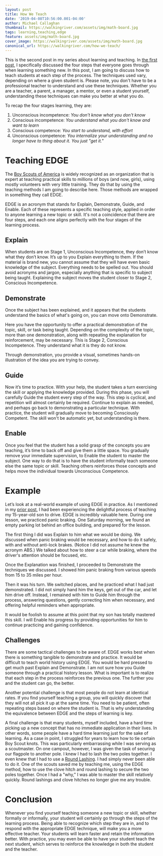 ```yaml
---
layout: post
title: How We Teach
date: '2019-04-08T10:56:00.001-04:00'
author: Michael Callaghan
thumbnail: https://walkingriver.com/assets/img/math-board.jpg
tags: learning,teaching,edge
feature: assets/img/math-board.jpg
cover_image: https://walkingriver.com/assets/img/math-board.jpg
canonical_url: https://walkingriver.com/how-we-teach/
---
```


This is the second post in my series about learning and teaching. In [the first post](https://walkingriver.com/how-we-learn/), I specifically discussed the four steps that everyone goes through when learning something new. In this post, I am going to discuss how to teach students at each step of the process.  The techniques used vary, depending on where a given student is. Please note, you don't have to be a professional teacher to understand and use these techniques. Whether you are a teacher, a parent, a manager, a mentor, or even a student yourself, understanding these techniques can make you better at what you do.
<!--more-->

To recap the four stages learning, they are:

1. Unconscious incompetence: <i>You don't know what you don't know</i>
1. Conscious incompetence: <i>You understand what you don't know and want to learn</i>
1. Conscious competence: <i>You start to understand, with effort</i>
1. Unconscious competence: <i>You internalize your understanding and no longer have to thing about it. You just "get it."</i>

# Teaching EDGE
The [Boy Scouts of America](https://www.scouting.org) is widely recognized as an organization that is expert at teaching practical skills to millions of boys (and now, girls), using mostly volunteers with very little training. They do that by using the teaching methods I am going to describe here. Those methods are wrapped in something they call EDGE.

EDGE is an acronym that stands for Explain, Demonstrate, Guide, and Enable. Each of these represents a specific teaching style, applied in order to anyone learning a new topic or skill. It's not a coincidence that there are four steps, and each one aligns perfectly with the four stages of the learning process.

## Explain
When students are on Stage 1, Unconscious Incompetence, they don’t know what they don’t know. It’s up to you Explain everything to them. If the material is brand new, you cannot assume that they will have even basic knowledge of the subject. Everything needs to be spelled out. You should avoid acronyms and jargon, especially anything that is specific to subject being taught. Explaining the subject moves the student closer to Stage 2, Conscious Incompetence.

## Demonstrate
Once the subject has been explained, and it appears that the students understand the basics of what's going on, you can move onto Demonstrate. 

Here you have the opportunity to offer a practical demonstration of the topic, skill, or task being taught. Depending on the complexity of the topic, more than one demonstration, along with repeating the explanation for reinforcement, may be necessary. This is Stage 2, Conscious Incompetence. They understand what it is they do not know.

Through demonstration, you provide a visual, sometimes hands-on illustration of the idea you are trying to convey.

## Guide
Now it’s time to practice. With your help, the student takes a turn exercising the skill or applying the knowledge provided. During this phase, you will carefully Guide the student every step of the way. This step is cyclical, and repetition will almost certainly be required. Continue to explain as needed, and perhaps go back to demonstrating a particular technique. With practice, the student will gradually move to becoming Consciously Competent. The skill won't be automatic yet, but understanding is there.

## Enable
Once you feel that the student has a solid grasp of the concepts you are teaching, it’s time to back off and give them a little space. You gradually remove your immediate supervision, to Enable the student to master the subject. One way to do that is to have the student informally teach someone else the same topic or skill. Teaching others reinforces those concepts and helps move the individual towards Unconscious Competence.

# Example
Let’s look at a real-world example of using EDGE in practice. As I mentioned in my [prior post](https://walkingriver.com/how-we-learn/), I had been experiencing the delightful process of teaching my 15-year-old son to drive. EDGE is incredibly valuable here. During one lesson, we practiced panic braking. One Saturday morning, we found an empty parking lot behind an office building, and prepared for the lesson.

The first thing I did was Explain to him what we would be doing. We discussed when panic braking would be necessary, and how to do it safely, with and without anti-lock brakes. (Notice I did not assume he knew the acronym ABS.) We talked about how to steer a car while braking, where the driver's attention should be focused, etc.

Once the Explanation was finished, I proceeded to Demonstrate the techniques we discussed. I showed him panic braking from various speeds from 15 to 35 miles per hour.

Then it was his turn. We switched places, and he practiced what I had just demonstrated. I did not simply hand him the keys, get out of the car, and let him drive off. Instead, I remained with him to Guide him through the process, answering questions, gently correcting him when necessary, and offering helpful reminders when appropriate.

It would be foolish to assume at this point that my son has totally mastered this skill. I will Enable his progress by providing opportunities for him to continue practicing and gaining confidence.

## Challenges
There are some tactical challenges to be aware of. EDGE works best when there is something tangible to demonstrate and practice. It would be difficult to teach world history using EDGE. You would be hard pressed to get much past Explain and Demonstrate. I am not sure how you Guide someone through a practical history lesson. What is important is to realize that each step in the process reinforces the previous one. The further you and the student can go, the better.

Another potential challenge is that most people do not learn at identical rates. If you find yourself teaching a group, you will quickly discover that they will not all pick it up at the same time. You need to be patient, often repeating steps based on where the student is. That is why understanding the equivalence between EDGE and the steps of learning is key.

A final challenge is that many students, myself included, have a hard time picking up a new concept that has no immediate application in their lives. In other words, some people have a hard time learning just for the sake of learning. As a case in point, I struggled for years to learn how to tie certain Boy Scout knots. This was particularly embarrassing while I was serving as a scoutmaster. On one campout, however, I was given the task of securing our flagpole to another pole. I knew I had to lash the two poles together. I even knew that I had to use a [Round Lashing](https://youtu.be/UL_d0WoFLtU). I had simply never been able to do it. One of the scouts saved me by teaching me, using the EDGE method, how to use the clove hitch and round lashing to secure the two poles together. Once I had a "why," I was able to master the skill relatively quickly. Round lashings and clove hitches no longer give me any trouble.

# Conclusion
Whenever you find yourself teaching someone a new topic or skill, whether formally or informally, your student will certainly go through the steps of the learning process. Being able to recognize which step they are in, and to respond with the appropriate EDGE technique, will make you a more effective teacher. Your students will learn faster and retain the information better. With practice, you may even be able to have your student teach the next student, which serves to reinforce the knowledge in both the student and the teacher.
